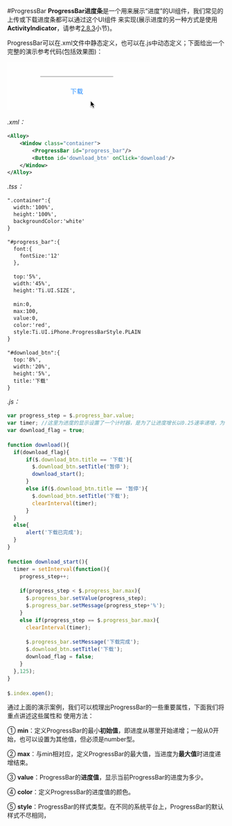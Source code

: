 #ProgressBar
**ProgressBar进度条**是一个用来展示“进度”的UI组件，我们常见的上传或下载进度条都可以通过这个UI组件
来实现(展示进度的另一种方式是使用**ActivityIndicator**，请参考[2.8.3](/activity_indicator.md)小节)。

ProgressBar可以在.xml文件中静态定义，也可以在.js中动态定义；下面给出一个完整的演示参考代码(包括效果图)：

![](/images/progress_bar_display.gif)

_.xml：_
```xml
<Alloy>
    <Window class="container">
        <ProgressBar id="progress_bar"/>
        <Button id='download_btn' onClick='download'/>
    </Window>
</Alloy>
```

_.tss：_
```tss
".container":{
  width:'100%',
  height:'100%',
  backgroundColor:'white'
}

"#progress_bar":{
  font:{
    fontSize:'12'
  },

  top:'5%',
  width:'45%',
  height:'Ti.UI.SIZE',

  min:0,
  max:100,
  value:0,
  color:'red',
  style:Ti.UI.iPhone.ProgressBarStyle.PLAIN
}

"#download_btn":{
  top:'8%',
  width:'20%',
  height:'5%',
  title:'下载'
}
```

_.js：_
```js
var progress_step = $.progress_bar.value;
var timer; //这里为进度的显示设置了一个计时器，是为了让进度增长以0.25速率递增，为了演示而设置没有实际意义；项目中应当以实际的下载进度来设置
var download_flag = true;

function download(){
  if(download_flag){
      if($.download_btn.title == '下载'){
        $.download_btn.setTitle('暂停');
        download_start();
      }
      else if($.download_btn.title == '暂停'){
        $.download_btn.setTitle('下载');
        clearInterval(timer);
      }
  }
  else{
      alert('下载已完成');
  }
}

function download_start(){
  timer = setInterval(function(){
    progress_step++;

    if(progress_step < $.progress_bar.max){
      $.progress_bar.setValue(progress_step);
      $.progress_bar.setMessage(progress_step+'%');
    }
    else if(progress_step == $.progress_bar.max){
      clearInterval(timer);

      $.progress_bar.setMessage('下载完成');
      $.download_btn.setTitle('下载');
      download_flag = false;
    }
  },125);
}

$.index.open();
```

通过上面的演示案例，我们可以梳理出ProgressBar的一些重要属性，下面我们将重点讲述这些属性和
使用方法：

① **min**：定义ProgressBar的最小**初始值**，即进度从哪里开始递增；一般从0开始，也可以设置为其他值，但必须是number型。

② **max**：与min相对应，定义ProgressBar的最大值，当进度为**最大值**时进度递增结束。

③ **value**：ProgressBar的**进度值**，显示当前ProgressBar的进度为多少。

④ **color**：定义ProgressBar的进度值的颜色。

⑤ **style**：ProgressBar的样式类型。在不同的系统平台上，ProgressBar的默认样式不尽相同，

